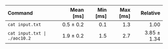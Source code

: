 | Command | Mean [ms] | Min [ms] | Max [ms] | Relative |
|:---|---:|---:|---:|---:|
| `cat input.txt` | 0.5 ± 0.2 | 0.1 | 1.3 | 1.00 |
| `cat input.txt \| ./aoc10.2` | 1.9 ± 0.2 | 1.5 | 2.7 | 3.85 ± 1.34 |
